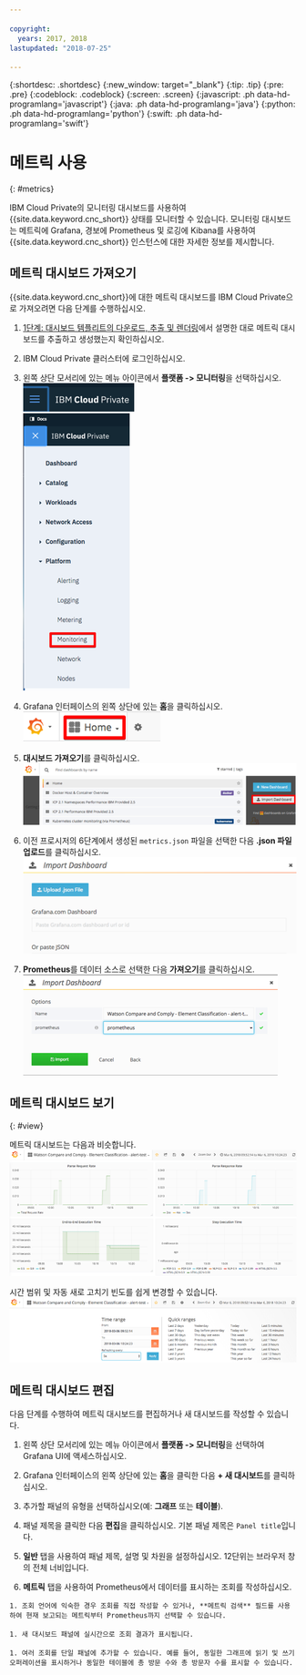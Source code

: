 ```yaml
---

copyright:
  years: 2017, 2018
lastupdated: "2018-07-25"

---
```


{:shortdesc: .shortdesc}
{:new_window: target="_blank"}
{:tip: .tip}
{:pre: .pre}
{:codeblock: .codeblock}
{:screen: .screen}
{:javascript: .ph data-hd-programlang='javascript'}
{:java: .ph data-hd-programlang='java'}
{:python: .ph data-hd-programlang='python'}
{:swift: .ph data-hd-programlang='swift'}

# 메트릭 사용
{: #metrics}

IBM Cloud Private의 모니터링 대시보드를 사용하여 {{site.data.keyword.cnc_short}} 상태를 모니터할 수 있습니다. 모니터링 대시보드는 메트릭에 Grafana, 경보에 Prometheus 및 로깅에 Kibana를 사용하여 {{site.data.keyword.cnc_short}} 인스턴스에 대한 자세한 정보를 제시합니다. 

## 메트릭 대시보드 가져오기

{{site.data.keyword.cnc_short}}에 대한 메트릭 대시보드를 IBM Cloud Private으로 가져오려면 다음 단계를 수행하십시오.

  1. [1단계: 대시보드 템플리트의 다운로드, 추출 및 렌더링](/docs/services/compare-and-comply/monitor.html#monitor)에서 설명한 대로 메트릭 대시보드를 추출하고 생성했는지 확인하십시오. 

  1. IBM Cloud Private 클러스터에 로그인하십시오.

  1. 왼쪽 상단 모서리에 있는 메뉴 아이콘에서 **플랫폼 -> 모니터링**을 선택하십시오. <br />
      ![IBM Cloud Private 메뉴 아이콘](images/icp-menu.png) <br />
      ![플랫폼 -> 모니터링 메뉴](images/icp-monitoring.png)

  1. Grafana 인터페이스의 왼쪽 상단에 있는 **홈**을 클릭하십시오. <br />
      ![홈 아이콘](images/icp-home.png)

  1. **대시보드 가져오기**를 클릭하십시오.
      ![대시보드 가져오기 아이콘](images/import-dboard.png)

  1. 이전 프로시저의 6단계에서 생성된 `metrics.json` 파일을 선택한 다음 **.json 파일 업로드**를 클릭하십시오. <br />
      ![metrics.json 파일 업로드](images/metrics-json.png)

  1. **Prometheus**를 데이터 소스로 선택한 다음 **가져오기**를 클릭하십시오.
       ![Prometheus 선택](images/prometheus.png)

## 메트릭 대시보드 보기
{: #view}

메트릭 대시보드는 다음과 비슷합니다.
![메트릭 대시보드](images/metrics-dboard.png)

시간 범위 및 자동 새로 고치기 빈도를 쉽게 변경할 수 있습니다.
![시간 범위 및 새로 고치기 간격 변경](images/dboard-change.png)

## 메트릭 대시보드 편집

다음 단계를 수행하여 메트릭 대시보드를 편집하거나 새 대시보드를 작성할 수 있습니다.

  1. 왼쪽 상단 모서리에 있는 메뉴 아이콘에서 **플랫폼 -> 모니터링**을 선택하여 Grafana UI에 액세스하십시오.

  1. Grafana 인터페이스의 왼쪽 상단에 있는 **홈**을 클릭한 다음 **+ 새 대시보드**를 클릭하십시오.

  1. 추가할 패널의 유형을 선택하십시오(예: **그래프** 또는 **테이블**).

  1. 패널 제목을 클릭한 다음 **편집**을 클릭하십시오. 기본 패널 제목은 `Panel title`입니다.

  1. **일반** 탭을 사용하여 패널 제목, 설명 및 차원을 설정하십시오. 12단위는 브라우저 창의 전체 너비입니다.

  1. **메트릭** 탭을 사용하여 Prometheus에서 데이터를 표시하는 조회를 작성하십시오.

    1. 조회 언어에 익숙한 경우 조회를 직접 작성할 수 있거나, **메트릭 검색** 필드를 사용하여 현재 보고되는 메트릭부터 Prometheus까지 선택할 수 있습니다.

    1. 새 대시보드 패널에 실시간으로 조회 결과가 표시됩니다.

    1. 여러 조회를 단일 패널에 추가할 수 있습니다. 예를 들어, 동일한 그래프에 읽기 및 쓰기 오퍼레이션을 표시하거나 동일한 테이블에 총 방문 수와 총 방문자 수를 표시할 수 있습니다.
        
